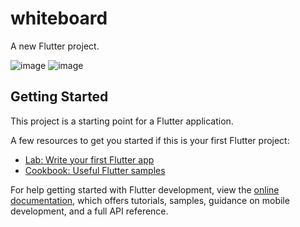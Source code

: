 # whiteboard

A new Flutter project.

![image](https://user-images.githubusercontent.com/75252077/212983127-5156e2e4-2a95-49d5-bbb7-bc3d3e2c2790.png)
![image](https://user-images.githubusercontent.com/75252077/212994340-5796c734-5162-4298-a847-456809de3c1e.png)



## Getting Started

This project is a starting point for a Flutter application.

A few resources to get you started if this is your first Flutter project:

- [Lab: Write your first Flutter app](https://docs.flutter.dev/get-started/codelab)
- [Cookbook: Useful Flutter samples](https://docs.flutter.dev/cookbook)

For help getting started with Flutter development, view the
[online documentation](https://docs.flutter.dev/), which offers tutorials,
samples, guidance on mobile development, and a full API reference.
